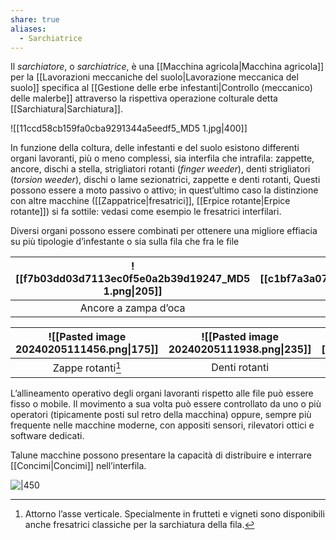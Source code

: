 ```yaml
---
share: true
aliases:
  - Sarchiatrice
---
```

Il *sarchiatore*, o *sarchiatrice*, è una [[Macchina agricola|Macchina agricola]] per la [[Lavorazioni meccaniche del suolo|Lavorazione meccanica del suolo]] specifica al [[Gestione delle erbe infestanti|Controllo (meccanico) delle malerbe]] attraverso la rispettiva operazione colturale detta [[Sarchiatura|Sarchiatura]].

![[11ccd58cb159fa0cba9291344a5eedf5_MD5 1.jpg|400]]

In funzione della coltura, delle infestanti e del suolo esistono differenti organi lavoranti, più o meno complessi, sia interfila che intrafila: zappette, ancore, dischi a stella, strigliatori rotanti (*finger weeder*), denti strigliatori (*torsion weeder*), dischi o lame sezionatrici, zappette e denti rotanti,
Questi possono essere a moto passivo o attivo; in quest’ultimo caso la distinzione con altre macchine ([[Zappatrice|fresatrici]], [[Erpice rotante|Erpice rotante]]) si fa sottile: vedasi come esempio le fresatrici interfilari.

Diversi organi possono essere combinati per ottenere una migliore effiacia su più 
tipologie d’infestante o sia sulla fila che fra le file

| ![[f7b03dd03d7113ec0f5e0a2b39d19247_MD5 1.png\|205]] | ![[c1bf7a3a0709f963d44cc88db3aa3caa_MD5 1.png\|245]] | ![[1f846be5dd1e136bcc0bbd979d7489dd_MD5 1.jpg\|160]] |
| :-: | :-: | :-: |
| Ancore a zampa d’oca | Finger weeder | Torsion weeder |

| ![[Pasted image 20240205111456.png\|175]] | ![[Pasted image 20240205111938.png\|235]] | ![[sarchiatrice_lama_sezionante.png\|195]] |
| :--: | :--: | :-: |
| Zappe rotanti[^1] | Denti rotanti | Lama sezionatrice (interceppi)  |

[^1]: Attorno l’asse verticale. Specialmente in frutteti e vigneti sono disponibili anche fresatrici classiche per la sarchiatura della fila.

L’allineamento operativo degli organi lavoranti rispetto alle file può essere fisso o mobile. Il movimento a sua volta può essere controllato da uno o più operatori (tipicamente posti sul retro della macchina) oppure, sempre più frequente nelle macchine moderne, con appositi sensori, rilevatori ottici e software dedicati.

Talune macchine possono presentare la capacità di distribuire e interrare [[Concimi|Concimi]] nell’interfila.

![|450](e00021498da2c89fb754c44c1a591282_MD5%201.png)
